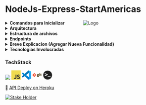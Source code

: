 # NodeJs-Express-StartAmericas

<img alt="Logo" align="right" src="https://encrypted-tbn0.gstatic.com/images?q=tbn:ANd9GcTu1tfJ2N0SENG9G86Avbt6qN59vXLDAFYggA5IrspoOX4Q_irRB18laR-At4dTKZyG6VI&usqp=CAU" width="50%" />

<details>
  <summary><strong>Comandos para Inicializar</strong></summary>

#### Comando para instalar Dependencias

    npm install

#### Comando para Ejecutar el Proyecto

    node server.js || npm start

- _Comienza a escuchar en el puerto [localhost 5000](http://localhost:5000/)_

</details>

<details>
    <summary><strong>Arquitectura</strong></summary>

### MVC (Modelo Vista Controlador)

Start Servicio de Datos sigue una arquitectura basada en capas la cual es el patrón de diseño que especifica cómo debe ser estructurada una aplicación, así como las capas que van a componer la misma y sus propias funcionalidades, este tipo de diseño fue implementado debido a que existía la necesidad de separar los diferentes aspectos del desarrollo como de qué forma se presenta los datos, donde se maneja la lógica de negocio, mecanismos de almacenamiento (Base de datos), entre otros.
Esta arquitectura se centra en la separación de la aplicación en capas aplicando por muy debajo el principio de separación de preocupaciones (SoC)
La arquitectura en capas consta en dividir la aplicación en capas, con la intención de que cada capa tenga un rol muy definido, como por ejemplo en caso del backend tenga la capa de presentación (JSON,data,etc..), una capa de regla de negocios (Servicios) y una capa de acceso a datos (DAO), la definición del número de capas van de acuerdo a la necesidad que se tenga en cuanto a funcionalidad se desee especificar en una.
Los diagramas C4 son de gran utilidad para un mejor entendimiento del flujo que se sigue en todo el proceso por lo cual a continuación se muestran de ejemplo los diagramas c3 y c4 de la entidad proyecto debido a que se repite el mismo flujo para otras entidades:

#### Diagrama 1: Diagrama de Clases Perteneciente al Modelo C3

  <p align="center">
  <img src="https://user-images.githubusercontent.com/74753713/145108457-7bbd740a-1fbf-4c2d-9e15-bc466bd56561.png" alt="Sublime's custom image"/>
</p>

#### Diagrama 2: Diagrama de Clases Perteneciente al Modelo C4

<p>
  <img src="https://user-images.githubusercontent.com/74753713/145110042-db6c91e9-352e-418e-8b5d-2ec063a7b43a.png" alt="Sublime's custom image"/>
</p>


</details>

<details>
  <summary><strong>Estructura de archivos</strong></summary>
  
- Config: En este apartado se encuentran la conexion con la tabla de la base de datos, Startup de la aplicacion, configuracion de Cors, etc.

- Documentation: Se encuentra los archivos sql de los eventos, proyectos y de usuarios. Como tambien se encuentra el postman que nos permite realizar pruebas como los requests, para validar que los endpoints que se crearon trabajen de manera correcta.

- Data: Se encuentran las consultas sql a la db deployeada en heroku, dividida por los 3 flujos principales.

- Routes: Se encuentra los Endpoints de la API que responden las peticiones que se realicen a este(Controladores).

- Services: En esta carpeta se encuentran los servicios, las cuales van a ser llamados para ser actualizados algunos modelos o solicitudes dependiendo el contexto. Es el responsable de crear modelos, recuperar, actualizacion de valores o de recursos, basicamente la **logica de la aplicacion** se implementa aca.

### Recomendaciones

    - Implementar Sequelize o algun ORM similar
    - Unir Repositorio Servicio de Datos y Authenticacion

</details>

<details>
    <summary><strong>Endpoints</strong></summary>
  
## Usuarios 
|    Tipo  | Peticion                  | URL  	                                          |
|----------|---------------------------|--------------------------------------------------|
|    GET   |  All Users                | http://localhost:5000/extended_form              |
|    GET   |  Users by Id              | http://localhost:5000/extended_form/{id_usuario} |
|    GET   |  Insignias by User Id     | http://localhost:5000/insignias/{id_usuario}     |
|  DELETE  |  Dar de baja un usuario   | http://localhost:5000/disable_user/{id_usuario}  |
|   POST   |  User                     | http://localhost:5000/extended_form/{id_usuario} |
|    PUT   |  User                     | http://localhost:5000/extended_form/{id_usuario} |
|    PUT   |  Insignias by User Id     | http://localhost:5000/extended_form/{id_usuario} |

## Proyectos

| Tipo   | Peticion                                                 | URL                                                                                                 |
| ------ | -------------------------------------------------------- | --------------------------------------------------------------------------------------------------- |
| GET    | All projects                                             | http://localhost:5000/get_proyectos                                                                 |
| GET    | A specific project                                       | http://localhost:5000/get_proyecto/{id_project}                                                     |
| GET    | Volunteer participation in project                       | http://localhost:5000/participate/{id_project}/sesion/{id_usuario}                                  |
| GET    | All project participants                                 | http://localhost:5000/get_participantes_proyecto_simple/{id_project}                                |
| GET    | All projects in a category                               | http://localhost:5000/get_proyectos/{category_name}                                                 |
| GET    | All projects in which I have participated as a volunteer | http://localhost:5000/sesion/{id_usuario}/get_my_proyectos                                          |
| GET    | All leaders                                              | http://localhost:5000/get_lideres                                                                   |
| GET    | Get user role                                            | http://localhost:5000/get_rol/{id_usuario}                                                          |
| GET    | Get participants number                                  | http://localhost:5000/get_numero_participantes/{id_project}                                         |
| GET    | Get project events                                       | http://localhost:5000/get_eventos_proyecto/{id_project}                                             |
| GET    | Get finished projects                                    | http://localhost:5000/get_proyectos_acabado                                                         |
| GET    | Get projects Categories                                  | http://localhost:5000/get_categoria_proyectos                                                       |
| GET    | Get Users                                                | http://localhost:5000/get_usuarios                                                                  |
| GET    | Get project image                                        | http://localhost:5000/get_image_proyecto/{id_project}                                               |
| DELETE | Delete project                                           | http://localhost:5000/delete_proyecto/{id_project}                                                  |
| DELETE | Cancel project participation                             | http://localhost:5000/cancel_participate_proyecto/{id_project}/sesion/{id_usuario}                  |
| POST   | Create Project                                           | http://localhost:5000/create_proyecto                                                               |
| POST   | Assing project image                                     | http://localhost:5000/create_imagen_proyecto/{id_project}                                           |
| PUT    | Update Project                                           | http://localhost:5000/update_proyecto/{id_project}                                                  |
| PUT    | Participate in proyect                                   | http://localhost:5000/participate_proyecto/{id_project}/sesion/{id_usuario}                         |
| PUT    | Participate in past proyect                              | http://localhost:5000/participate_past_proyecto/{idproject}/sesion/{idctuser}/volunteer/{idusuario} |

## Eventos

| Tipo   | Peticion                           | URL                                                                              |
| ------ | ---------------------------------- | -------------------------------------------------------------------------------- |
| GET    | All Events                         | http://localhost:5000/eventos                                                    |
| GET    | All Lideres                        | http://localhost:5000/lideres                                                    |
| GET    | All Categories                     | http://localhost:5000/eventos/categorias                                         |
| GET    | Events by Id                       | http://localhost:5000/eventos/{id_evento}                                        |
| GET    | List All Participants in one event | http://localhost:5000/eventos/participante/{id_evento}                           |
| GET    | Get All Events by User             | http://localhost:5000/sesion/{id_usuario}/get_my_eventos                         |
| DELETE | Delete one event                   | http://localhost:5000/evento/{id_evento}                                         |
| DELETE | Delete participacion               | hhtp://localhost:5000/eventos/eliminar_participacion/{id_evento}/{id_usuario}    |
| POST   | Create Event                       | http://localhost:5000/eventos/crearevento                                        |
| POST   | Participation in one event         | http://localhost:5000/eventos/participate_evento/{id_evento}/sesion/{id_usuario} |
| PUT    | Update Event                       | http://localhost:5000/actualizar_evento/{id_evento}                              |
| PUT    | Update Estado                      | http://localhost:5000/eventos/archivar_evento/{id_evento}                        |
| PUT    | Update Estado                      | http://localhost:5000/eventos/mostrar_evento/{id_evento}                         |

</details>

<details>
  <summary><strong> Breve Explicacion (Agregar Nueva Funcionalidad)</strong></summary>

Para agregar un nuevo endpoint se debe agregar la request en routes eligiendo el flujo al que pertenezca (usuarios,proyectos,eventos), posteriormente verficar el verbo de la misma.

En servicios crear un nuevo metodo en la clase correspondiente que reciba los datos de los repositorios (en la carpeta Data). <strong> Aca se deberia implementar logica, validaciones </strong>

Finalmente dentro de la clase repositorio del flujo correspondiente, crear un nuevo metodo, en este caso es simplemente es mandar una consulta sql a travez del cursor que provee PG para conectarse.

</details>


<details>
<summary><strong> Tecnologias Involucradas </strong></summary>

- Lenguaje Base de la API  
  [![Node Version](https://img.shields.io/badge/Node-v15.8.0-green)](https://nodejs.org/docs/latest-v15.x/api/)

- Levantar Servicio  
  [![Express](https://img.shields.io/badge/Express-v4.17.1-yellow)](http://expressjs.com/en/4x/api.html)

- Configuracion de acceso a la API  
  [![Cors](https://img.shields.io/badge/Cors-v2.8.5-orange)](https://www.npmjs.com/package/cors)

- Conexion con Postgres (BD)  
  [![PG](https://img.shields.io/badge/PG-v8.7.1-brown)](https://node-postgres.com/)

</details>

### TechStack

<code><img height="30" src="https://emojis.slackmojis.com/emojis/images/1465929657/511/heroku.png?1465929657"></code>
<code><img height="30" src="https://raw.githubusercontent.com/github/explore/80688e429a7d4ef2fca1e82350fe8e3517d3494d/topics/javascript/javascript.png"></code>
<code><img height="30" src="https://raw.githubusercontent.com/github/explore/80688e429a7d4ef2fca1e82350fe8e3517d3494d/topics/visual-studio-code/visual-studio-code.png"></code>
<code><img height="30" src="https://raw.githubusercontent.com/github/explore/80688e429a7d4ef2fca1e82350fe8e3517d3494d/topics/git/git.png"></code>
<code><img height="30" src="https://raw.githubusercontent.com/github/explore/80688e429a7d4ef2fca1e82350fe8e3517d3494d/topics/terminal/terminal.png"></code>

[api deploy on heroku]: https://startamericastogether.herokuapp.com/

🏡 [API Deploy on Heroku][api deploy on heroku]

[![Stake Holder](https://img.shields.io/badge/Cliente-StartAmericasTogether-blue)](https://www.startamericastogether.org/)
